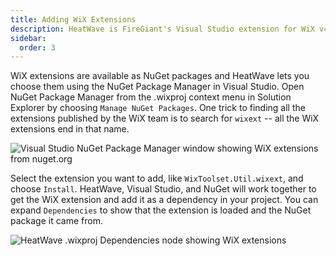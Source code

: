 ```yaml
---
title: Adding WiX Extensions
description: HeatWave is FireGiant's Visual Studio extension for WiX v4
sidebar:
  order: 3
---
```


WiX extensions are available as NuGet packages and HeatWave lets you choose them using the NuGet Package Manager in Visual Studio. Open NuGet Package Manager from the .wixproj context menu in Solution Explorer by choosing `Manage NuGet Packages`. One trick to finding all the extensions published by the WiX team is to search for `wixext` -- all the WiX extensions end in that name.

![Visual Studio NuGet Package Manager window showing WiX extensions from nuget.org](/images/docs/nupkegs.png)

Select the extension you want to add, like `WixToolset.Util.wixext`, and choose `Install`. HeatWave, Visual Studio, and NuGet will work together to get the WiX extension and add it as a dependency in your project. You can expand `Dependencies` to show that the extension is loaded and the NuGet package it came from.

![HeatWave .wixproj Dependencies node showing WiX extensions](/images/docs/hwdeps0.png)
